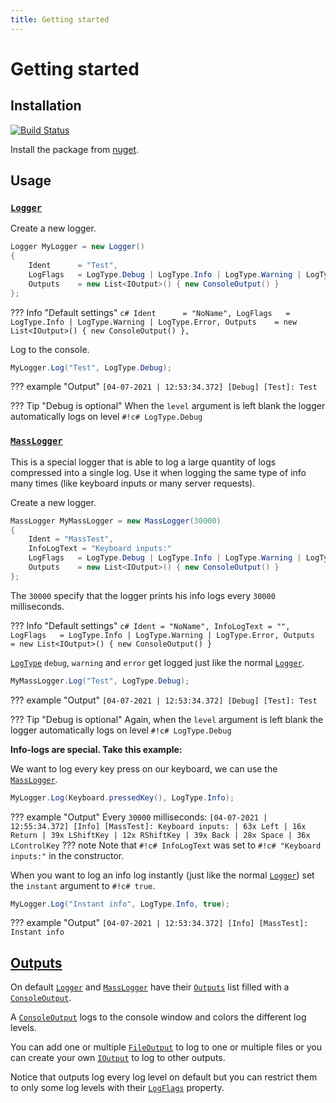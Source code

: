 ```yaml
---
title: Getting started
---
```


# Getting started

## Installation
[![Build Status](https://img.shields.io/nuget/v/MarvinFuchs.SharpLog.svg)](https://www.nuget.org/packages/MarvinFuchs.SharpLog)

Install the package from [nuget](https://www.nuget.org/packages/MarvinFuchs.SharpLog/).

## Usage

### [`Logger`](Logger.md)
Create a new logger.
```c#
Logger MyLogger = new Logger()
{
    Ident      = "Test",
    LogFlags   = LogType.Debug | LogType.Info | LogType.Warning | LogType.Error,
    Outputs    = new List<IOutput>() { new ConsoleOutput() }
};
```
??? Info "Default settings"
    ```c#
    Ident      = "NoName",
    LogFlags   = LogType.Info | LogType.Warning | LogType.Error,
    Outputs    = new List<IOutput>() { new ConsoleOutput() },
    ```

Log to the console.
```c#
MyLogger.Log("Test", LogType.Debug);
```
??? example "Output"
    ```
    [04-07-2021 | 12:53:34.372] [Debug] [Test]: Test
    ```

??? Tip "Debug is optional"
    When the `level` argument is left blank the logger automatically logs on level `#!c# LogType.Debug`

### [`MassLogger`](MassLogger.md)
This is a special logger that is able to log a large quantity of logs compressed into a single log. Use it when logging the same type of info many times (like keyboard inputs or many server requests).

Create a new logger.
```c#
MassLogger MyMassLogger = new MassLogger(30000)
{
    Ident = "MassTest",
    InfoLogText = "Keyboard inputs:"
    LogFlags   = LogType.Debug | LogType.Info | LogType.Warning | LogType.Error,
    Outputs    = new List<IOutput>() { new ConsoleOutput() }
};
```

The `30000` specify that the logger prints his info logs every `30000` milliseconds.

??? Info "Default settings"
    ```c#
    Ident = "NoName",
    InfoLogText = "",
    LogFlags   = LogType.Info | LogType.Warning | LogType.Error,
    Outputs    = new List<IOutput>() { new ConsoleOutput() }
    ```

[`LogType`](LogType.md) `debug`, `warning` and `error` get logged just like the normal [`Logger`](Logger.md).
```c#
MyMassLogger.Log("Test", LogType.Debug);
```
??? example "Output"
    ```
    [04-07-2021 | 12:53:34.372] [Debug] [Test]: Test
    ```

??? Tip "Debug is optional"
    Again, when the `level` argument is left blank the logger automatically logs on level `#!c# LogType.Debug`


**Info-logs are special. Take this example:**

We want to log every key press on our keyboard, we can use the [`MassLogger`](MassLogger.md).
```c#
MyLogger.Log(Keyboard.pressedKey(), LogType.Info);
```

??? example "Output"
    Every `30000` milliseconds:
    ```
    [04-07-2021 | 12:55:34.372] [Info] [MassTest]: Keyboard inputs:
    | 63x Left
    | 16x Return
    | 39x LShiftKey
    | 12x RShiftKey
    | 39x Back
    | 28x Space
    | 36x LControlKey
    ```
??? note
    Note that `#!c# InfoLogText` was set to `#!c# "Keyboard inputs:"` in the constructor.

When you want to log an info log instantly (just like the normal [`Logger`](Logger.md)) set the `instant` argument to `#!c# true`.
```c#
MyLogger.Log("Instant info", LogType.Info, true);
```
??? example "Output"
    ```
    [04-07-2021 | 12:53:34.372] [Info] [MassTest]: Instant info
    ```

## [Outputs](IOutput.md)
On default [`Logger`](Logger.md) and [`MassLogger`](MassLogger.md) have their [`Outputs`](Logger.md#outputs) list filled with a [`ConsoleOutput`](ConsoleOutput.md).

A [`ConsoleOutput`](ConsoleOutput.md) logs to the console window and colors the different log levels.

You can add one or multiple [`FileOutput`](FileOutput.md) to log to one or multiple files or you can create your own [`IOutput`](IOutput.md) to log to other outputs.

Notice that outputs log every log level on default but you can restrict them to only some log levels with their [`LogFlags`](IOutput.md#logflags) property.
